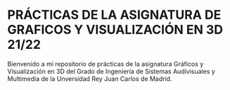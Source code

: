 # PRÁCTICAS DE LA ASIGNATURA DE GRAFICOS Y VISUALIZACIÓN EN 3D 21/22
 Bienvenido a mi repositorio de prácticas de la asignatura Gráficos y Visualización en 3D del Grado de Ingeniería de Sistemas Audivisuales y Multimedia de la Unversidad Rey Juan Carlos de Madrid.
